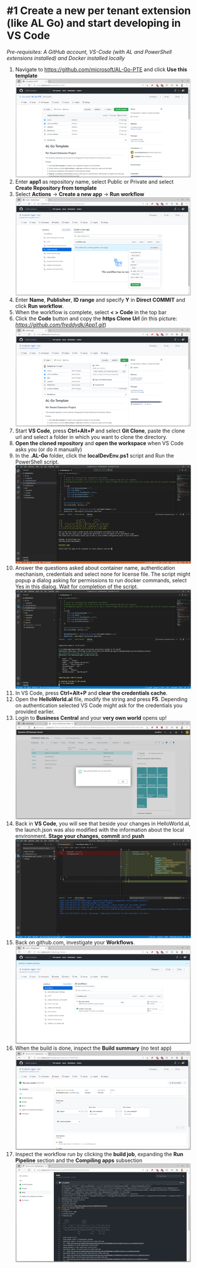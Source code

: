 # #1 Create a new per tenant extension (like AL Go) and start developing in VS Code
*Pre-requisites: A GitHub account, VS-Code (with AL and PowerShell extensions installed) and Docker installed locally*

1. Navigate to https://github.com/microsoft/AL-Go-PTE and click **Use this template**
![Use this template](/images/1a.png)
2. Enter **app1** as repository name, select Public or Private and select **Create Repository from template**
3. Select **Actions** -> **Create a new app** -> **Run workflow**
![Run workflow](/images/1b.png)
4. Enter **Name**, **Publisher**, **ID range** and specify **Y** in **Direct COMMIT** and click **Run workflow**.
5. When the workflow is complete, select **< > Code** in the top bar
6. Click the **Code** button and copy the **https Clone Url** (in this picture: *https://github.com/freddydk/App1.git*)
![Clone](/images/1c.png)
7. Start **VS Code**, press **Ctrl+Alt+P** and select **Git Clone**, paste the clone url and select a folder in which you want to clone the directory.
8. **Open the cloned repository** and **open the workspace** when VS Code asks you (or do it manually)
9. In the **.AL-Go** folder, click the **localDevEnv.ps1** script and Run the PowerShell script.
![LocalDevEnv](/images/1d.png)
10. Answer the questions asked about container name, authentication mechanism, credentials and select none for license file. The script might popup a dialog asking for permissions to run docker commands, select Yes in this dialog. Wait for completion of the script.
![LocalDevEnv Done](/images/1e.png)
11. In VS Code, press **Ctrl+Alt+P** and **clear the credentials cache**.
12. Open the **HelloWorld.al** file, modify the string and press **F5**. Depending on authentication selected VS Code might ask for the credentials you provided earlier.
13. Login to **Business Central** and your **very own world** opens up!
![Very own world](/images/1f.png)
14. Back in **VS Code**, you will see that beside your changes in HelloWorld.al, the launch.json was also modified with the information about the local environment. **Stage your changes**, **commit** and **push**
![Launch.json](/images/1g.png)
15. Back on github.com, investigate your **Workflows**.
![Workflows](/images/1h.png)
16. When the build is done, inspect the **Build summary** (no test app)
![Build Summary](/images/1i.png)
17.	Inspect the workflow run by clicking the **build job**, expanding the **Run Pipeline** section and the **Compiling apps** subsection
![Inspect](/images/1j.png)
